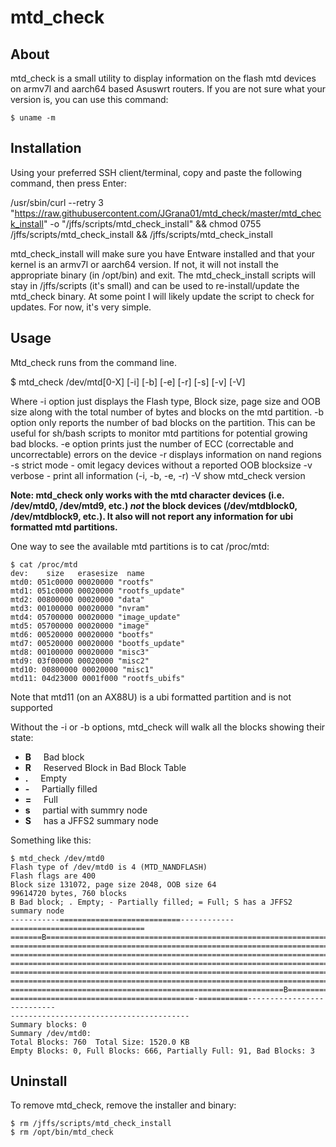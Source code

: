 # mtd_check

## About
mtd_check is a small utility to display information on the flash mtd devices on armv7l and aarch64 based Asuswrt routers.
If you are not sure what your version is, you can use this command:
```
$ uname -m
```


## Installation

Using your preferred SSH client/terminal, copy and paste the following command, then press Enter:

/usr/sbin/curl --retry 3 "https://raw.githubusercontent.com/JGrana01/mtd_check/master/mtd_check_install" -o "/jffs/scripts/mtd_check_install" && chmod 0755 /jffs/scripts/mtd_check_install && /jffs/scripts/mtd_check_install

mtd_check_install will make sure you have Entware installed and that your kernel is an armv7l or aarch64 version. If not, it will not install the appropriate binary (in /opt/bin) and exit.
The mtd_check_install scripts will stay in /jffs/scripts (it's small) and can be used to re-install/update the mtd_check binary.
At some point I will likely update the script to check for updates. For now, it's very simple.

## Usage

Mtd_check runs from the command line.

$ mtd_check /dev/mtd[0-X] [-i] [-b] [-e] [-r] [-s] [-v] [-V]

Where
    -i option just displays the Flash type, Block size, page size and OOB size along with the total number of bytes and blocks on the mtd partition.
    -b option only reports the number of bad blocks on the partition. This can be useful for sh/bash scripts to monitor mtd partitions for potential growing bad blocks.
    -e option prints just the number of ECC (correctable and uncorrectable) errors on the device
    -r displays information on nand regions
    -s strict mode - omit legacy devices without a reported OOB blocksize
    -v verbose - print all information (-i, -b, -e, -r)
    -V show mtd_check version


**Note: mtd_check only works with the mtd character devices (i.e. /dev/mtd0, /dev/mtd9, etc.) _not_ the block devices (/dev/mtdblock0, /dev/mtdblock9, etc.). It also will not report any information for ubi formatted mtd partitions.**

One way  to see the available mtd partitions is to cat /proc/mtd:
```
$ cat /proc/mtd
dev:    size   erasesize  name
mtd0: 051c0000 00020000 "rootfs"
mtd1: 051c0000 00020000 "rootfs_update"
mtd2: 00800000 00020000 "data"
mtd3: 00100000 00020000 "nvram"
mtd4: 05700000 00020000 "image_update"
mtd5: 05700000 00020000 "image"
mtd6: 00520000 00020000 "bootfs"
mtd7: 00520000 00020000 "bootfs_update"
mtd8: 00100000 00020000 "misc3"
mtd9: 03f00000 00020000 "misc2"
mtd10: 00800000 00020000 "misc1"
mtd11: 04d23000 0001f000 "rootfs_ubifs"
```
Note that mtd11 (on an AX88U) is a ubi formatted partition and is not supported

Without the -i or -b options, mtd_check will walk all the blocks showing their state:

- **B**&nbsp; &nbsp; &nbsp;Bad block
- **R**&nbsp; &nbsp; &nbsp;Reserved Block in Bad Block Table
- **\.**&nbsp; &nbsp; &nbsp;Empty
- **\-**&nbsp; &nbsp; &nbsp;Partially filled
- **\=**&nbsp; &nbsp; &nbsp;Full
- **s**&nbsp; &nbsp; &nbsp;partial with summry node
- **S**&nbsp; &nbsp; &nbsp;has a JFFS2 summary node

Something like this:

```
$ mtd_check /dev/mtd0
Flash type of /dev/mtd0 is 4 (MTD_NANDFLASH)
Flash flags are 400
Block size 131072, page size 2048, OOB size 64
99614720 bytes, 760 blocks
B Bad block; . Empty; - Partially filled; = Full; S has a JFFS2 summary node
-----------===========================------------==============================
=======B========================================================================
================================================================================
================================================================================
=========================================================================B======
================================================================================
================================================================================
=============================================================B==================
=========================================-===========---------------------------
----------------------------------------
Summary blocks: 0
Summary /dev/mtd0:
Total Blocks: 760  Total Size: 1520.0 KB
Empty Blocks: 0, Full Blocks: 666, Partially Full: 91, Bad Blocks: 3
```
## Uninstall

To remove mtd_check, remove the installer and binary:
```
$ rm /jffs/scripts/mtd_check_install
$ rm /opt/bin/mtd_check
```


